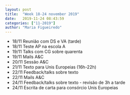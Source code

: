 ```yaml
---
layout: post
title:  "Week 18-24 november 2019"
date:   2019-11-24 08:43:59
categories: ["11-2019"]
author: "Maria Figueiredo"
---
```


* 18/11 Reunião com DS e VA (tarde)
* 18/11 Teste AP na escola A
* 19/11 Talks com CG sobre quarenta
* 19/11 Mails A&C
* 20/11 Sessão A&C
* 21/11 Texto para Unis Europeias (16h-22h)
* 22/11 Feedback/talks sobre texto
* 22/11 Mails A&C
* 24/11 Feedback/talks sobre texto - revisão de 3h a tarde
* 24/11 Escrita de carta para consórcio Unis Europeias
